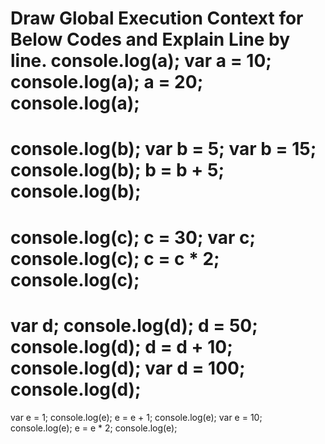 Draw Global Execution Context for Below Codes and Explain Line by line.
console.log(a);
var a = 10;
console.log(a);
a = 20;
console.log(a);
================================================================
console.log(b);
var b = 5;
var b = 15;
console.log(b);
b = b + 5;
console.log(b);
================================================================
console.log(c);
c = 30;
var c;
console.log(c);
c = c * 2;
console.log(c);
=================================================================
var d;
console.log(d);
d = 50;
console.log(d);
d = d + 10;
console.log(d);
var d = 100;
console.log(d);
=================================================================
var e = 1;
console.log(e);
e = e + 1;
console.log(e);
var e = 10;
console.log(e);
e = e * 2;
console.log(e);
